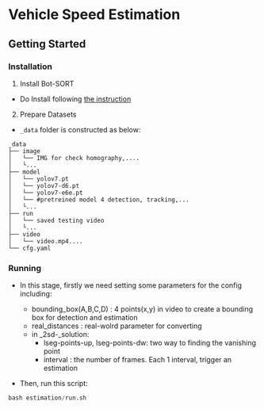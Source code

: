 # Vehicle Speed Estimation

## Getting Started

### Installation

1. Install Bot-SORT
- Do Install following [the instruction](estimation/README.md)

2. Prepare Datasets
* `_data` folder is constructed as below:

```
_data
├── image
│   └── IMG for check homography,....
│   └...
├── model
│   └── yolov7.pt
│   └── yolov7-d6.pt
│   └── yolov7-e6e.pt
│   └── #pretreined model 4 detection, tracking,...
│   └...
├── run
│   └── saved testing video
│   └...
├── video
│   └── video.mp4....
└── cfg.yaml
```
### Running
* In this stage, firstly we need setting some parameters for the config including:
	- bounding_box(A,B,C,D) : 4 points(x,y) in video to create a bounding box for detection and estimation
	- real_distances		: real-wolrd parameter for converting
	- in _2sd-_solution:
		- lseg-points-up, lseg-points-dw: two way to finding the vanishing point
		- interval : the number of frames. Each 1 interval, trigger an estimation

	
* Then, run this script:

```python
bash estimation/run.sh
```